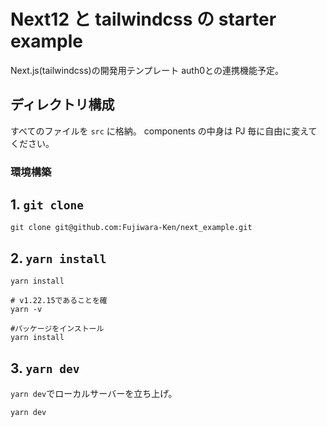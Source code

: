 # Next12 と tailwindcss の starter example

Next.js(tailwindcss)の開発用テンプレート
auth0との連携機能予定。

## ディレクトリ構成

すべてのファイルを `src` に格納。
components の中身は PJ 毎に自由に変えてください。

### 環境構築

## 1. `git clone`

```shell
git clone git@github.com:Fujiwara-Ken/next_example.git
```

## 2. `yarn install`

`yarn install`

```shell
# v1.22.15であることを確
yarn -v

#パッケージをインストール
yarn install
```

## 3. `yarn dev`

`yarn dev`でローカルサーバーを立ち上げ。

```shell
yarn dev
```
